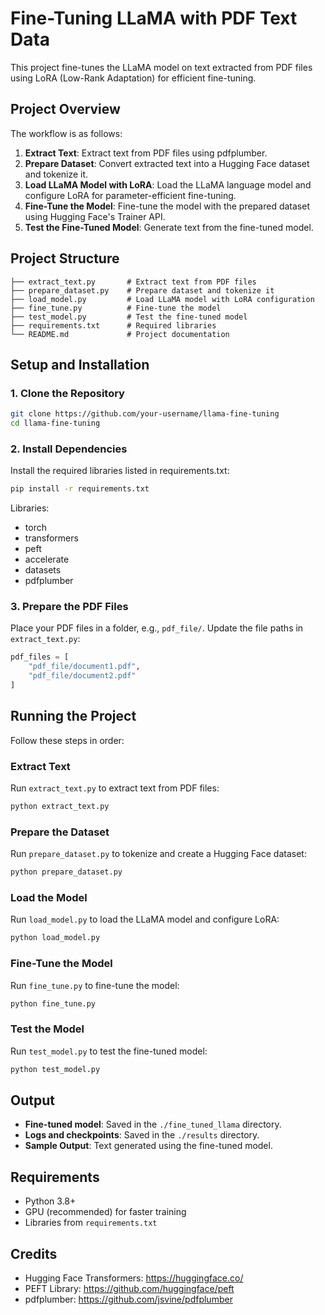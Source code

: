 # Fine-Tuning LLaMA with PDF Text Data

This project fine-tunes the LLaMA model on text extracted from PDF files using LoRA (Low-Rank Adaptation) for efficient fine-tuning.

## Project Overview

The workflow is as follows:
1. **Extract Text**: Extract text from PDF files using pdfplumber.
2. **Prepare Dataset**: Convert extracted text into a Hugging Face dataset and tokenize it.
3. **Load LLaMA Model with LoRA**: Load the LLaMA language model and configure LoRA for parameter-efficient fine-tuning.
4. **Fine-Tune the Model**: Fine-tune the model with the prepared dataset using Hugging Face's Trainer API.
5. **Test the Fine-Tuned Model**: Generate text from the fine-tuned model.

## Project Structure

```
├── extract_text.py       # Extract text from PDF files
├── prepare_dataset.py    # Prepare dataset and tokenize it
├── load_model.py         # Load LLaMA model with LoRA configuration
├── fine_tune.py          # Fine-tune the model
├── test_model.py         # Test the fine-tuned model
├── requirements.txt      # Required libraries
└── README.md             # Project documentation
```

## Setup and Installation

### 1. Clone the Repository

```bash
git clone https://github.com/your-username/llama-fine-tuning
cd llama-fine-tuning
```

### 2. Install Dependencies

Install the required libraries listed in requirements.txt:

```bash
pip install -r requirements.txt
```

Libraries:
- torch
- transformers
- peft
- accelerate
- datasets
- pdfplumber

### 3. Prepare the PDF Files

Place your PDF files in a folder, e.g., `pdf_file/`. Update the file paths in `extract_text.py`:

```python
pdf_files = [
    "pdf_file/document1.pdf", 
    "pdf_file/document2.pdf"
]
```

## Running the Project

Follow these steps in order:

### Extract Text

Run `extract_text.py` to extract text from PDF files:

```bash
python extract_text.py
```

### Prepare the Dataset

Run `prepare_dataset.py` to tokenize and create a Hugging Face dataset:

```bash
python prepare_dataset.py
```

### Load the Model

Run `load_model.py` to load the LLaMA model and configure LoRA:

```bash
python load_model.py
```

### Fine-Tune the Model

Run `fine_tune.py` to fine-tune the model:

```bash
python fine_tune.py
```

### Test the Model

Run `test_model.py` to test the fine-tuned model:

```bash
python test_model.py
```

## Output

- **Fine-tuned model**: Saved in the `./fine_tuned_llama` directory.
- **Logs and checkpoints**: Saved in the `./results` directory.
- **Sample Output**: Text generated using the fine-tuned model.

## Requirements

- Python 3.8+
- GPU (recommended) for faster training
- Libraries from `requirements.txt`

## Credits

- Hugging Face Transformers: https://huggingface.co/
- PEFT Library: https://github.com/huggingface/peft
- pdfplumber: https://github.com/jsvine/pdfplumber
